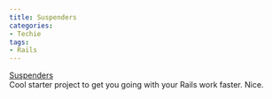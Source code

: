 ```yaml
---
title: Suspenders
categories:
- Techie
tags:
- Rails
---
```


[Suspenders](http://giantrobots.thoughtbot.com/2008/10/21/suspenders)  
Cool starter project to get you going with your Rails work faster. Nice.
